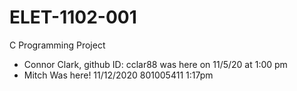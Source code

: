 # ELET-1102-001
C Programming Project

- Connor Clark, github ID: cclar88 was here on 11/5/20 at 1:00 pm
- Mitch Was here! 11/12/2020 801005411 1:17pm

